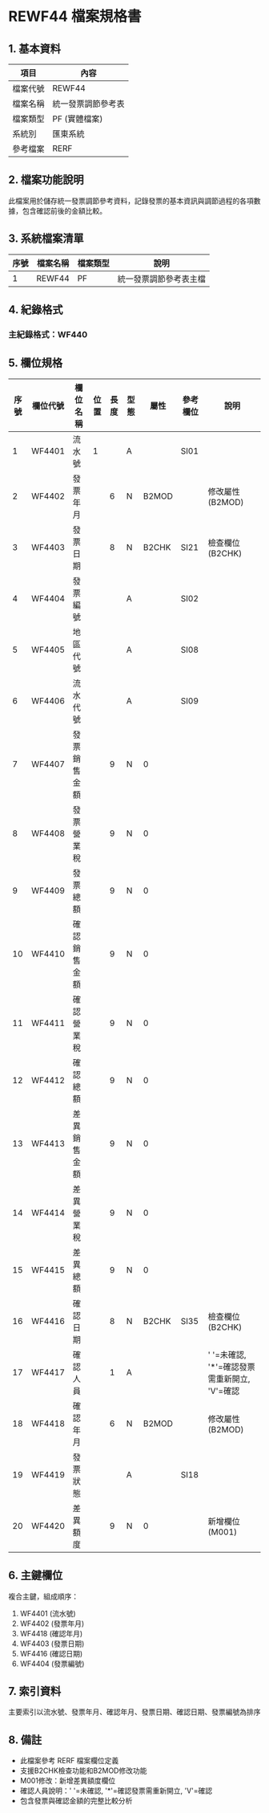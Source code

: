 # REWF44 檔案規格書

## 1. 基本資料

| 項目 | 內容 |
|------|------|
| 檔案代號 | REWF44 |
| 檔案名稱 | 統一發票調節參考表 |
| 檔案類型 | PF (實體檔案) |
| 系統別 | 匯東系統 |
| 參考檔案 | RERF |

## 2. 檔案功能說明

此檔案用於儲存統一發票調節參考資料，記錄發票的基本資訊與調節過程的各項數據，包含確認前後的金額比較。

## 3. 系統檔案清單

| 序號 | 檔案名稱 | 檔案類型 | 說明 |
|------|----------|----------|------|
| 1 | REWF44 | PF | 統一發票調節參考表主檔 |

## 4. 紀錄格式

### 主紀錄格式：WF440

## 5. 欄位規格

| 序號 | 欄位代號 | 欄位名稱 | 位置 | 長度 | 型態 | 屬性 | 參考欄位 | 說明 |
|------|----------|----------|------|------|------|------|----------|------|
| 1 | WF4401 | 流水號 | 1 | | A | | SI01 | |
| 2 | WF4402 | 發票年月 | | 6 | N | B2MOD | | 修改屬性(B2MOD) |
| 3 | WF4403 | 發票日期 | | 8 | N | B2CHK | SI21 | 檢查欄位(B2CHK) |
| 4 | WF4404 | 發票編號 | | | A | | SI02 | |
| 5 | WF4405 | 地區代號 | | | A | | SI08 | |
| 6 | WF4406 | 流水代號 | | | A | | SI09 | |
| 7 | WF4407 | 發票銷售金額 | | 9 | N | 0 | | |
| 8 | WF4408 | 發票營業稅 | | 9 | N | 0 | | |
| 9 | WF4409 | 發票總額 | | 9 | N | 0 | | |
| 10 | WF4410 | 確認銷售金額 | | 9 | N | 0 | | |
| 11 | WF4411 | 確認營業稅 | | 9 | N | 0 | | |
| 12 | WF4412 | 確認總額 | | 9 | N | 0 | | |
| 13 | WF4413 | 差異銷售金額 | | 9 | N | 0 | | |
| 14 | WF4414 | 差異營業稅 | | 9 | N | 0 | | |
| 15 | WF4415 | 差異總額 | | 9 | N | 0 | | |
| 16 | WF4416 | 確認日期 | | 8 | N | B2CHK | SI35 | 檢查欄位(B2CHK) |
| 17 | WF4417 | 確認人員 | | 1 | A | | | ' '=未確認, '*'=確認發票需重新開立, 'V'=確認 |
| 18 | WF4418 | 確認年月 | | 6 | N | B2MOD | | 修改屬性(B2MOD) |
| 19 | WF4419 | 發票狀態 | | | A | | SI18 | |
| 20 | WF4420 | 差異額度 | | 9 | N | 0 | | 新增欄位(M001) |

## 6. 主鍵欄位

複合主鍵，組成順序：
1. WF4401 (流水號)
2. WF4402 (發票年月)
3. WF4418 (確認年月)
4. WF4403 (發票日期)
5. WF4416 (確認日期)
6. WF4404 (發票編號)

## 7. 索引資料

主要索引以流水號、發票年月、確認年月、發票日期、確認日期、發票編號為排序

## 8. 備註

- 此檔案參考 RERF 檔案欄位定義
- 支援B2CHK檢查功能和B2MOD修改功能
- M001修改：新增差異額度欄位
- 確認人員說明：' '=未確認, '*'=確認發票需重新開立, 'V'=確認
- 包含發票與確認金額的完整比較分析 